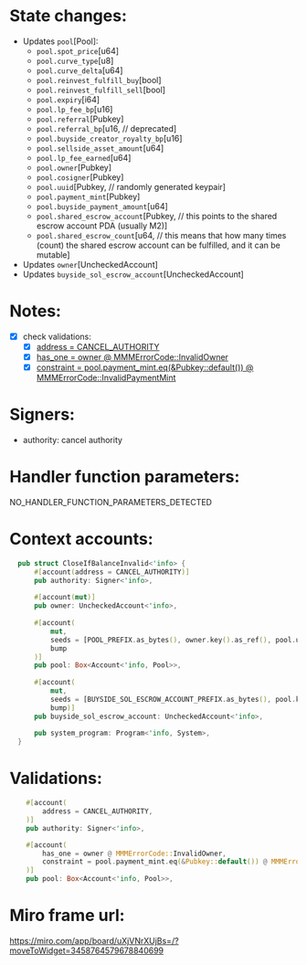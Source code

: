 # State changes:

- Updates `pool`[Pool]:
	- `pool.spot_price`[u64]
	- `pool.curve_type`[u8]
	- `pool.curve_delta`[u64]
	- `pool.reinvest_fulfill_buy`[bool]
	- `pool.reinvest_fulfill_sell`[bool]
	- `pool.expiry`[i64]
	- `pool.lp_fee_bp`[u16]
	- `pool.referral`[Pubkey]
	- `pool.referral_bp`[u16, // deprecated]
	- `pool.buyside_creator_royalty_bp`[u16]
	- `pool.sellside_asset_amount`[u64]
	- `pool.lp_fee_earned`[u64]
	- `pool.owner`[Pubkey]
	- `pool.cosigner`[Pubkey]
	- `pool.uuid`[Pubkey, // randomly generated keypair]
	- `pool.payment_mint`[Pubkey]
	- `pool.buyside_payment_amount`[u64]
	- `pool.shared_escrow_account`[Pubkey, // this points to the shared escrow account PDA (usually M2)]
	- `pool.shared_escrow_count`[u64, // this means that how many times (count) the shared escrow account can be fulfilled, and it can be mutable]
- Updates `owner`[UncheckedAccount]
- Updates `buyside_sol_escrow_account`[UncheckedAccount]

# Notes:

- [x] check validations:
  - [x] [address = CANCEL_AUTHORITY](https://github.com/magicoss/mmm/blob/3e15732061ad03256b2570b78ff8018ba74ce039/programs/mmm/src/instructions/vanilla/close_if_balance_invalid.rs#L12)
  - [x] [has_one = owner @ MMMErrorCode::InvalidOwner](https://github.com/magicoss/mmm/blob/3e15732061ad03256b2570b78ff8018ba74ce039/programs/mmm/src/instructions/vanilla/close_if_balance_invalid.rs#L20)
  - [x] [constraint = pool.payment_mint.eq(&Pubkey::default()) @ MMMErrorCode::InvalidPaymentMint](https://github.com/magicoss/mmm/blob/3e15732061ad03256b2570b78ff8018ba74ce039/programs/mmm/src/instructions/vanilla/close_if_balance_invalid.rs#L21)

# Signers:

- authority: cancel authority

# Handler function parameters:

NO_HANDLER_FUNCTION_PARAMETERS_DETECTED

# Context accounts:

```rust
  pub struct CloseIfBalanceInvalid<'info> {
      #[account(address = CANCEL_AUTHORITY)]
      pub authority: Signer<'info>,
  
      #[account(mut)]
      pub owner: UncheckedAccount<'info>,
  
      #[account(
          mut,
          seeds = [POOL_PREFIX.as_bytes(), owner.key().as_ref(), pool.uuid.as_ref(,
          bump
      )]
      pub pool: Box<Account<'info, Pool>>,
  
      #[account(
          mut,
          seeds = [BUYSIDE_SOL_ESCROW_ACCOUNT_PREFIX.as_bytes(), pool.key().as_ref(,
          bump)]
      pub buyside_sol_escrow_account: UncheckedAccount<'info>,
  
      pub system_program: Program<'info, System>,
  }
```

# Validations:

```rust
    #[account(
    	address = CANCEL_AUTHORITY,
    )]
    pub authority: Signer<'info>,
```
```rust
    #[account(
    	has_one = owner @ MMMErrorCode::InvalidOwner,
    	constraint = pool.payment_mint.eq(&Pubkey::default()) @ MMMErrorCode::InvalidPaymentMint,
    )]
    pub pool: Box<Account<'info, Pool>>,
```

# Miro frame url:

https://miro.com/app/board/uXjVNrXUjBs=/?moveToWidget=3458764579678840699
            